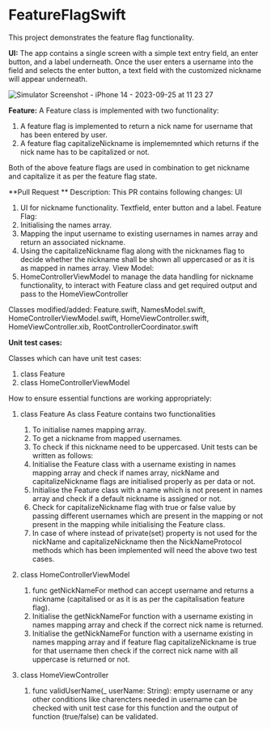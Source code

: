 # FeatureFlagSwift

This project demonstrates the feature flag functionality. 

**UI:**
The app contains a single screen with a simple text entry field, an enter button, and a label underneath. Once the user enters a username into the field and selects the enter button, a text field with the customized nickname will appear underneath.

![Simulator Screenshot - iPhone 14 - 2023-09-25 at 11 23 27](https://github.com/Akshaytule09/FeatureFlagSwift/assets/20128411/0e90fde0-de1c-4db3-8d5d-d293f96a521c)

**Feature:**
A Feature class is implemented with two functionality:
1. A feature flag is implemented to return a nick name for username that has been entered by user.
2. A feature flag capitalizeNickname is implememnted which returns if the nick name has to be capitalized or not.

Both of the above feature flags are used in combination to get nickname and capitalize it as per the feature flag state.

**Pull Request **
Description:
This PR contains following changes:
UI
1. UI for nickname functionality. Textfield, enter button and a label.
Feature Flag:
1. Initialising the names array.
2. Mapping the input username to existing usernames in names array and return an associated nickname. 
3. Using the capitalizeNickname flag along with the nicknames flag to decide whether the nickname shall be shown all uppercased or as it is as mapped in names array.
View Model:
1. HomeControllerViewModel to manage the data handling for nickname functionality, to interact with Feature class and get required output and pass to the HomeViewController

Classes modified/added:
Feature.swift, NamesModel.swift, HomeControllerViewModel.swift, HomeViewController.swift, HomeViewController.xib, RootControllerCoordinator.swift

**Unit test cases:**

Classes which can have unit test cases:
1. class Feature
2. class HomeControllerViewModel

How to ensure essential functions are working appropriately:
1. class Feature
 	As class Feature contains two functionalities
	1. To initialise names mapping array.
	2. To get a nickname from mapped usernames.
	3. To check if this nickname need to be uppercased.
  Unit tests can be written as follows:
  	 1. Initialise the Feature class with a username existing in names mapping array and check if names array, nickName and capitalizeNickname flags are initialised properly as per data or not.
    2. Initialise the Feature class with a name which is not present in names array and check if a default nickname is assigned or not.
    3. Check for capitalizeNickname flag with true or false value by passing different usernames which are present in the mapping or not present in the mapping while initialising the Feature class.
    4. In case of where instead of private(set) property is not used for the nickName and capitalizeNickname then the NickNameProtocol methods which has been implemented will need the above two test cases.

2. class HomeControllerViewModel
    1. func getNickNameFor method can accept username and returns a nickname (capitalised or as it is as per the capitalisation feature flag). 
    2. Initialise the getNickNameFor function with a username existing in names mapping array and check if the correct nick name is returned.
    3. Initialise the getNickNameFor function with a username existing in names mapping array and if feature flag capitalizeNickname is true for that username then check if the correct nick name with all uppercase is returned or not.

3. class HomeViewController
    1. func validUserName(_ userName: String): empty username or any other conditions like charencters needed in username can be checked with unit test case for this function and the output of function (true/false) can be validated.

